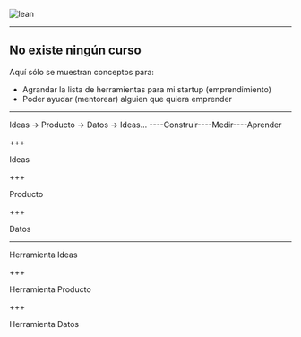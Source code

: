 ![lean](http://www.leanproduction.co/wp-content/uploads/2015/04/phuongphaptinhgonvasixsigma2.jpg)

---

## No existe ningún curso
Aquí sólo se muestran conceptos para:
 * Agrandar la lista de herramientas para mi startup (emprendimiento)
 * Poder ayudar (mentorear) alguien que quiera emprender

---

Ideas -> Producto -> Datos -> Ideas...
----Construir----Medir----Aprender

+++

Ideas

+++

Producto

+++

Datos

---

Herramienta Ideas

+++

Herramienta Producto

+++

Herramienta Datos